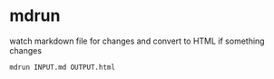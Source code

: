 # mdrun
watch markdown file for changes and convert to HTML if something changes

```sh
mdrun INPUT.md OUTPUT.html
```
